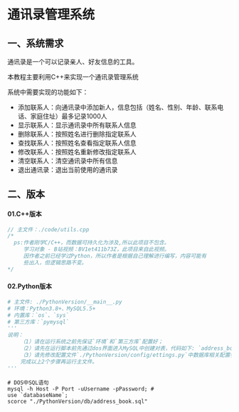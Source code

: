 # 通讯录管理系统

## 一、系统需求

通讯录是一个可以记录亲人、好友信息的工具。

本教程主要利用C++来实现一个通讯录管理系统

系统中需要实现的功能如下：

- 添加联系人：向通讯录中添加新人，信息包括（姓名、性别、年龄、联系电话、家庭住址）最多记录1000人
- 显示联系人：显示通讯录中所有联系人信息
- 删除联系人：按照姓名进行删除指定联系人
- 查找联系人：按照姓名查看指定联系人信息
- 修改联系人：按照姓名重新修改指定联系人
- 清空联系人：清空通讯录中所有信息
- 退出通讯录：退出当前使用的通讯录

## 二、版本

#### 01.C++版本

``` c++
// 主文件：./code/utils.cpp
/* 
  ps:作者刚学C/C++，而数据可持久化为涉及,所以此项目不包含。
     学习对象 - B站视频：BV1et411b73Z，此项目来自此视频。
     因作者之前已经学过Python，所以作者是根据自己理解进行编写，内容可能有
     些出入，但逻辑思路不变。
*/
```

#### 02.Python版本

``` python
# 主文件: ./PythonVersion/__main__.py
# 环境：Python3.8+、MySQL5.5+
# 内置库：`os`、`sys`
# 第三方库：`pymysql`
'''
说明：
	（1）请在运行系统之前先保证`环境`和`第三方库`配置好；
	（2）请先在运行脚本前先通过dos界面进入MySQL中创建对表，代码如下: `address_book.sql`；
	（3）请先修改配置文件`./PythonVersion/config/ettings.py`中数据库相关配置参数。
	完成以上2个步骤再运行主文件。
'''
```

```mysql
# DOS中SQL语句
mysql -h Host -P Port -uUsername -pPassword; # 
use `databaseName`;
scorce "./PythonVersion/db/address_book.sql"
```



